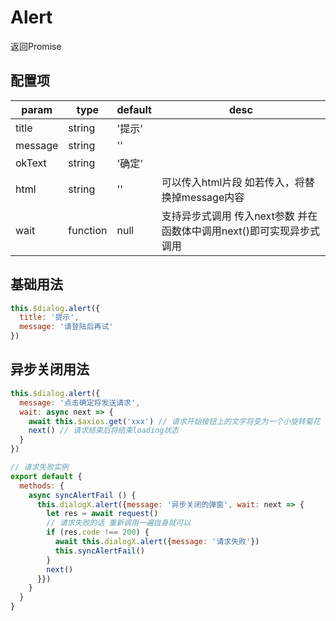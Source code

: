 <script>
export default {
  data () {
    return {
      dialogX: null
    }
  },
  methods: {
    createDialog () {
      this.dialogX = new window.VueDialogX(window.Vue)
    },
    alert () {
      if (!this.dialogX) this.createDialog()
      this.dialogX.alert({message: '普通弹窗'})
    },
    alertNoMessage () {
      if (!this.dialogX) this.createDialog()
      this.dialogX.alert({title: '没有message'})
    },
    syncAlert () {
      if (!this.dialogX) this.createDialog()
      this.dialogX.alert({message: '异步关闭的弹窗', wait: next => setTimeout(() => next(), 1500) })
    },
    syncAlertFail () {
      if (!this.dialogX) this.createDialog()
      this.dialogX.alert({message: '异步关闭的弹窗', wait: next => {
        setTimeout(async () => {
          await this.dialogX.alert({message: '请求失败'})
          this.syncAlertFail()
          next()
        }, 500)
      }})
    }
  },
  mounted () {
  }
}
</script>

# Alert

返回Promise

## 配置项

param   | type   | default | desc
|----   | ----   | ------- | ----
title   | string | '提示'   
message | string | ''
okText  | string | '确定'
html    | string | ''      | 可以传入html片段 如若传入，将替换掉message内容
wait    | function | null | 支持异步式调用 传入next参数 并在函数体中调用next()即可实现异步式调用

## 基础用法

<template>
<button class="button" @click="alert">example</button>
<button class="button" @click="alertNoMessage">没有message</button>
</template>

``` js
this.$dialog.alert({
  title: '提示',
  message: '请登陆后再试'
})
```
## 异步关闭用法

<template>
<button class="button" @click="syncAlert">异步关闭</button>
<button class="button" @click="syncAlertFail">异步关闭失败</button>
</template>

``` js
this.$dialog.alert({
  message: '点击确定将发送请求',
  wait: async next => {
    await this.$axios.get('xxx') // 请求开始按钮上的文字将变为一个小旋转菊花
    next() // 请求结束后将结束loading状态
  }
})

// 请求失败实例
export default {
  methods: {
    async syncAlertFail () {
      this.dialogX.alert({message: '异步关闭的弹窗', wait: next => {
        let res = await request()
        // 请求失败的话 重新调用一遍自身就可以
        if (res.code !== 200) {
          await this.dialogX.alert({message: '请求失败'})
          this.syncAlertFail()
        }
        next()
      }})
    }
  }
}
```
<!-- <button onclick="window.dialogX.alert({html: '<p>渲染p标签</p>'})">渲染html</button>

## 渲染html文本用法

::: tip
全系列支持渲染html

包括alert confirm prompt actions 以及 dialog
本文档案例仅展示
:::

``` js
this.$dialog.alert({
  html: '<p>渲染p标签</p>'
})
``` -->
